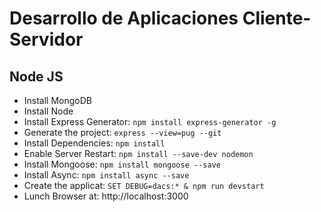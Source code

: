 Desarrollo de Aplicaciones Cliente-Servidor
=

Node JS
-

- Install MongoDB
- Install Node
- Install Express Generator:  `npm install express-generator -g `
- Generate the project: `express --view=pug --git`
- Install Dependencies: `npm install`
- Enable Server Restart: `npm install --save-dev nodemon`
- Install Mongoose: `npm install mongoose --save`
- Install Async: `npm install async --save`
- Create the applicat: `SET DEBUG=dacs:* & npm run devstart`
- Lunch Browser at: http://localhost:3000
